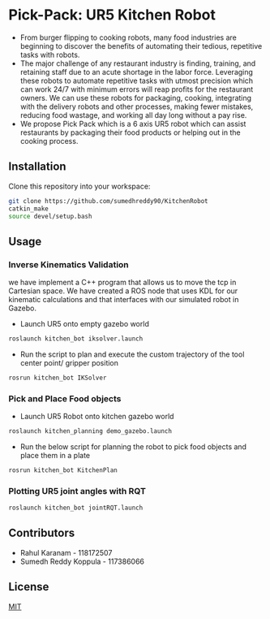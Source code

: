 # Pick-Pack: UR5 Kitchen Robot
* From burger flipping to cooking robots, many food industries are beginning to discover the benefits of automating their tedious, repetitive tasks with robots.
* The major challenge of any restaurant industry is finding, training, and retaining staff due to an acute shortage in the labor force. Leveraging these robots to automate repetitive tasks with utmost precision which can work 24/7 with minimum errors will reap profits for the restaurant owners. We can use these robots for packaging, cooking, integrating with the delivery robots and other processes, making fewer mistakes, reducing food wastage, and working all day long without a pay rise.
* We propose Pick Pack which is a 6 axis UR5 robot which can assist restaurants by packaging their food
products or helping out in the cooking process.

## Installation

Clone this repository into your workspace:

```bash
git clone https://github.com/sumedhreddy90/KitchenRobot
catkin_make
source devel/setup.bash
```

## Usage
### Inverse Kinematics Validation 
we have implement a C++ program that allows us to move the tcp in Cartesian space. We have created a ROS node that uses KDL for our kinematic calculations and that interfaces with our simulated robot in Gazebo. 
- Launch UR5 onto empty gazebo world 
```python
roslaunch kitchen_bot iksolver.launch
```
- Run the script to plan and execute the custom trajectory of the tool center point/ gripper position 
```python
rosrun kitchen_bot IKSolver
```
### Pick and Place Food objects
- Launch UR5 Robot onto kitchen gazebo world 
```python
roslaunch kitchen_planning demo_gazebo.launch
```
- Run the below script for planning the robot to pick food objects and place them in a plate
```python
rosrun kitchen_bot KitchenPlan
```
### Plotting UR5 joint angles with RQT

```python
roslaunch kitchen_bot jointRQT.launch
```
## Contributors

- Rahul Karanam - 118172507
- Sumedh Reddy Koppula - 117386066

## License
[MIT](https://choosealicense.com/licenses/mit/)
